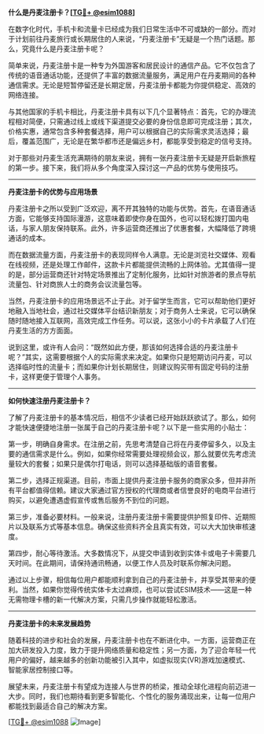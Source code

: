 **什么是丹麦注册卡？[[TG💪+ @esim1088](https://t.me/s/esim1088)]**

在数字化时代，手机卡和流量卡已经成为我们日常生活中不可或缺的一部分。而对于计划前往丹麦旅行或长期居住的人来说，“丹麦注册卡”无疑是一个热门话题。那么，究竟什么是丹麦注册卡呢？

简单来说，丹麦注册卡是一种专为外国游客和居民设计的通信产品。它不仅包含了传统的语音通话功能，还提供了丰富的数据流量服务，满足用户在丹麦期间的各种通信需求。无论是短暂停留还是长期定居，丹麦注册卡都能为你提供稳定、高效的网络连接。

与其他国家的手机卡相比，丹麦注册卡具有以下几个显著特点：首先，它的办理流程相对简便，只需通过线上或线下渠道提交必要的身份信息即可完成注册；其次，价格实惠，通常包含多种套餐选择，用户可以根据自己的实际需求灵活选择；最后，覆盖范围广，无论是在繁华都市还是偏远乡村，都能享受到稳定的信号支持。

对于那些对丹麦生活充满期待的朋友来说，拥有一张丹麦注册卡无疑是开启新旅程的第一步。接下来，我们将从多个角度深入探讨这一产品的优势与使用技巧。

---

**丹麦注册卡的优势与应用场景**

丹麦注册卡之所以受到广泛欢迎，离不开其独特的功能与优势。首先，在语音通话方面，它能够支持国际漫游，这意味着即使你身在国外，也可以轻松拨打国内电话，与家人朋友保持联系。此外，许多运营商还推出了优惠套餐，大幅降低了跨境通话的成本。

而在数据流量方面，丹麦注册卡的表现同样令人满意。无论是浏览社交媒体、观看在线视频，还是处理工作邮件，这款卡片都能提供流畅的上网体验。尤其值得一提的是，部分运营商还针对特定场景推出了定制化服务，比如针对旅游者的景点导航流量包、针对商旅人士的商务会议流量包等。

当然，丹麦注册卡的应用场景远不止于此。对于留学生而言，它可以帮助他们更好地融入当地社会，通过社交媒体平台结识新朋友；对于商务人士来说，它可以确保随时随地接入互联网，高效完成工作任务。可以说，这张小小的卡片承载了人们在丹麦生活的方方面面。

说到这里，或许有人会问：“既然如此方便，那该如何选择合适的丹麦注册卡呢？”其实，这需要根据个人的实际需求来决定。如果你只是短期访问丹麦，可以选择临时性的流量卡；而如果你计划长期居住，则建议购买带有固定号码的注册卡，这样更便于管理个人事务。

---

**如何快速注册丹麦注册卡？**

了解了丹麦注册卡的基本情况后，相信不少读者已经开始跃跃欲试了。那么，如何才能快速便捷地注册一张属于自己的丹麦注册卡呢？以下是一些实用的小贴士：

第一步，明确自身需求。在注册之前，先思考清楚自己将在丹麦停留多久，以及主要的通信需求是什么。例如，如果你经常需要处理视频会议，那么就要优先考虑流量较大的套餐；如果只是偶尔打电话，则可以选择基础版的语音套餐。

第二步，选择正规渠道。目前，市面上提供丹麦注册卡服务的商家众多，但并非所有平台都值得信赖。建议大家通过官方授权的代理商或者信誉良好的电商平台进行购买，以避免遭遇虚假宣传或售后服务不到位的问题。

第三步，准备必要材料。一般来说，注册丹麦注册卡需要提供护照复印件、近期照片以及联系方式等基本信息。确保这些资料齐全且真实有效，可以大大加快审核速度。

第四步，耐心等待激活。大多数情况下，从提交申请到收到实体卡或电子卡需要几天时间。在此期间，请保持通讯畅通，以便工作人员及时联系你解决问题。

通过以上步骤，相信每位用户都能顺利拿到自己的丹麦注册卡，并享受其带来的便利。当然，如果你觉得传统实体卡太过麻烦，也可以尝试ESIM技术——这是一种无需物理卡槽的新一代解决方案，只需几步操作就能轻松激活。

---

**丹麦注册卡的未来发展趋势**

随着科技的进步和社会的发展，丹麦注册卡也在不断进化中。一方面，运营商正在加大研发投入力度，致力于提升网络质量和稳定性；另一方面，为了迎合年轻一代用户的偏好，越来越多的创新功能被引入其中，如虚拟现实(VR)游戏加速模式、智能家居控制接口等。

展望未来，丹麦注册卡有望成为连接人与世界的桥梁，推动全球化进程向前迈进一大步。同时，我们也期待看到更多智能化、个性化的服务涌现出来，让每一位用户都能找到最适合自己的解决方案。

[[TG💪+ @esim1088](https://t.me/s/esim1088) ![Image](https://i.postimg.cc/4NQfJmqS/Snipaste-2025-05-13-00-14-12.png)]